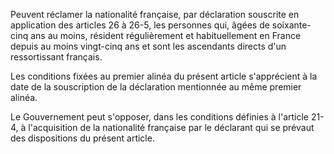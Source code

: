 Peuvent réclamer la nationalité française, par déclaration souscrite en application des articles 26 à 26-5, les personnes qui, âgées de soixante-cinq ans au moins, résident régulièrement et habituellement en France depuis au moins vingt-cinq ans et sont les ascendants directs d'un ressortissant français.

Les conditions fixées au premier alinéa du présent article s'apprécient à la date de la souscription de la déclaration mentionnée au même premier alinéa.

Le Gouvernement peut s'opposer, dans les conditions définies à l'article 21-4, à l'acquisition de la nationalité française par le déclarant qui se prévaut des dispositions du présent article.
